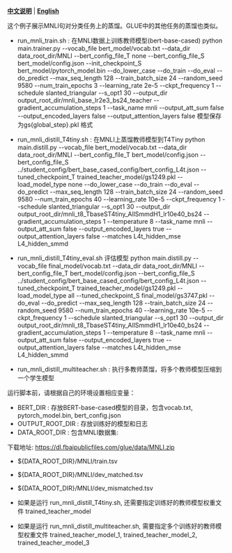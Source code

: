 [**中文说明**](README_ZH.md) | [**English**](README.md)

这个例子展示MNLI句对分类任务上的蒸馏。GLUE中的其他任务的蒸馏也类似。

* run_mnli_train.sh : 在MNLI数据上训练教师模型(bert-base-cased)
python main.trainer.py --vocab_file bert_model/vocab.txt --data_dir data_root_dir/MNLI --bert_config_file_T none --bert_config_file_S bert_model/config.json --init_checkpoint_S bert_model/pytorch_model.bin --do_lower_case --do_train --do_eval --do_predict --max_seq_length 128 --train_batch_size 24 --random_seed 9580 --num_train_epochs 3 --learning_rate 2e-5 --ckpt_frequency 1 --schedule slanted_triangular --s_opt1 30 --output_dir output_root_dir/mnli_base_lr2e3_bs24_teacher --gradient_accumulation_steps 1 --task_name mnli --output_att_sum false --output_encoded_layers false --output_attention_layers false
模型保存为gs{global_step}.pkl 格式

* run_mnli_distill_T4tiny.sh : 在MNLI上蒸馏教师模型到T4Tiny
python main.distill.py --vocab_file bert_model/vocab.txt --data_dir data_root_dir/MNLI --bert_config_file_T bert_model/config.json --bert_config_file_S ../student_config/bert_base_cased_config/bert_config_L4t.json --tuned_checkpoint_T trained_teacher_model/gs1249.pkl --load_model_type none --do_lower_case --do_train --do_eval --do_predict --max_seq_length 128 --train_batch_size 24 --random_seed 9580 --num_train_epochs 40 --learning_rate 10e-5 --ckpt_frequency 1 --schedule slanted_triangular --s_opt1 30 --output_dir output_root_dir/mnli_t8_TbaseST4tiny_AllSmmdH1_lr10e40_bs24 --gradient_accumulation_steps 1 --temperature 8 --task_name mnli --output_att_sum false --output_encoded_layers true --output_attention_layers false --matches L4t_hidden_mse L4_hidden_smmd

* run_mnli_distill_T4tiny_eval.sh
评估模型  python main.distill.py  --vocab_file final_model/vocab.txt --data_dir data_root_dir/MNLI --bert_config_file_T bert_model/config.json --bert_config_file_S ../student_config/bert_base_cased_config/bert_config_L4t.json --tuned_checkpoint_T trained_teacher_model/gs1249.pkl --load_model_type all --tuned_checkpoint_S final_model/gs3747.pkl --do_eval --do_predict --max_seq_length 128 --train_batch_size 24 --random_seed 9580 --num_train_epochs 40 --learning_rate 10e-5 --ckpt_frequency 1 --schedule slanted_triangular --s_opt1 30 --output_dir output_root_dir/mnli_t8_TbaseST4tiny_AllSmmdH1_lr10e40_bs24 --gradient_accumulation_steps 1 --temperature 8 --task_name mnli --output_att_sum false --output_encoded_layers true --output_attention_layers false --matches L4t_hidden_mse L4_hidden_smmd

* run_mnli_distill_multiteacher.sh : 执行多教师蒸馏，将多个教师模型压缩到一个学生模型

运行脚本前，请根据自己的环境设置相应变量：

* BERT_DIR : 存放BERT-base-cased模型的目录，包含vocab.txt, pytorch_model.bin, bert_config.json
* OUTPUT_ROOT_DIR : 存放训练好的模型和日志
* DATA_ROOT_DIR : 包含MNLI数据集:


下载地址: https://dl.fbaipublicfiles.com/glue/data/MNLI.zip
  * \$\{DATA_ROOT_DIR\}/MNLI/train.tsv
  * \$\{DATA_ROOT_DIR\}/MNLI/dev_matched.tsv
  * \$\{DATA_ROOT_DIR\}/MNLI/dev_mismatched.tsv
 
* 如果是运行 run_mnli_distill_T4tiny.sh, 还需要指定训练好的教师模型权重文件 trained_teacher_model
* 如果是运行 run_mnli_distill_multiteacher.sh, 需要指定多个训练好的教师模型权重文件 trained_teacher_model_1, trained_teacher_model_2, trained_teacher_model_3
